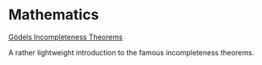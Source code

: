 # Mathematics

[Gödels Incompleteness Theorems](https://github.com/mfreimueller/Godels-Incompleteness-Theorems)

A rather lightweight introduction to the famous incompleteness theorems.